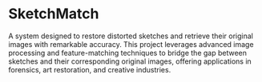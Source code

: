 # SketchMatch
A system designed to restore distorted sketches and retrieve their original images with remarkable accuracy. This project leverages advanced image processing and feature-matching techniques to bridge the gap between sketches and their corresponding original images, offering applications in forensics, art restoration, and creative industries.
